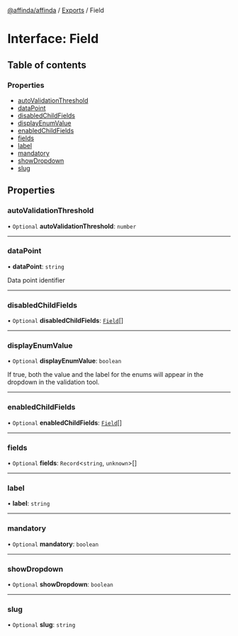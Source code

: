[@affinda/affinda](../README.md) / [Exports](../modules.md) / Field

# Interface: Field

## Table of contents

### Properties

- [autoValidationThreshold](Field.md#autovalidationthreshold)
- [dataPoint](Field.md#datapoint)
- [disabledChildFields](Field.md#disabledchildfields)
- [displayEnumValue](Field.md#displayenumvalue)
- [enabledChildFields](Field.md#enabledchildfields)
- [fields](Field.md#fields)
- [label](Field.md#label)
- [mandatory](Field.md#mandatory)
- [showDropdown](Field.md#showdropdown)
- [slug](Field.md#slug)

## Properties

### autoValidationThreshold

• `Optional` **autoValidationThreshold**: `number`

___

### dataPoint

• **dataPoint**: `string`

Data point identifier

___

### disabledChildFields

• `Optional` **disabledChildFields**: [`Field`](Field.md)[]

___

### displayEnumValue

• `Optional` **displayEnumValue**: `boolean`

If true, both the value and the label for the enums will appear in the dropdown in the validation tool.

___

### enabledChildFields

• `Optional` **enabledChildFields**: [`Field`](Field.md)[]

___

### fields

• `Optional` **fields**: `Record`\<`string`, `unknown`\>[]

___

### label

• **label**: `string`

___

### mandatory

• `Optional` **mandatory**: `boolean`

___

### showDropdown

• `Optional` **showDropdown**: `boolean`

___

### slug

• `Optional` **slug**: `string`
